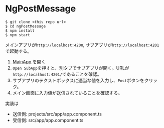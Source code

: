 # NgPostMessage

```shell script
$ git clone <this repo url>
$ cd ngPostMessage
$ npm install
$ npm start
```

メインアプリが`http://localhost:4200`, サブアプリが`http://localhost:4201`で起動する。

1. [MainApp](http://localhost:4200).を開く
2. `Open SubApp`を押すと、別タブでサブアプリが開く。URLが`http://localhost:4201/`であることを確認。
3. サブアプリのテクストボックスに適当な値を入力し、`Post`ボタンをクリック。
4. メイン画面に入力値が送信されていることを確認する。

実装は
* 送信側: projects/src/app/app.component.ts
* 受信側: src/app/app.component.ts
